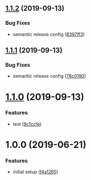 ## [1.1.2](https://github.com/matdurand/semantic-release-gradle/compare/v1.1.1...v1.1.2) (2019-09-13)


### Bug Fixes

* semantic release config ([8397ff3](https://github.com/matdurand/semantic-release-gradle/commit/8397ff3))

## [1.1.1](https://github.com/matdurand/semantic-release-gradle/compare/v1.1.0...v1.1.1) (2019-09-13)


### Bug Fixes

* semantic release config ([78c0190](https://github.com/matdurand/semantic-release-gradle/commit/78c0190))

# [1.1.0](https://github.com/matdurand/semantic-release-gradle/compare/v1.0.0...v1.1.0) (2019-09-13)


### Features

* test ([8c1ccfe](https://github.com/matdurand/semantic-release-gradle/commit/8c1ccfe))

# 1.0.0 (2019-06-21)


### Features

* initial setup ([f4a1265](https://github.com/matdurand/semantic-release-gradle/commit/f4a1265))
